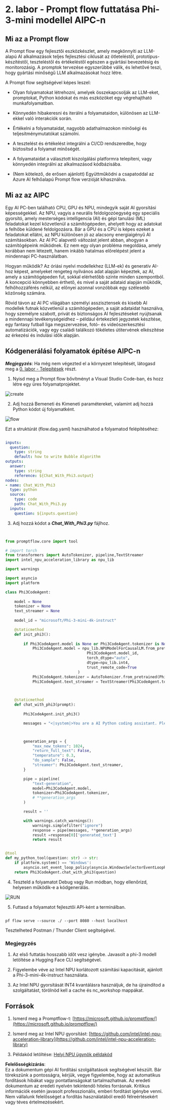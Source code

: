 # **2. labor - Prompt flow futtatása Phi-3-mini modellel AIPC-n**

## **Mi az a Prompt flow**

A Prompt flow egy fejlesztői eszközkészlet, amely megkönnyíti az LLM-alapú AI alkalmazások teljes fejlesztési ciklusát az ötleteléstől, prototípus-készítéstől, teszteléstől és értékeléstől egészen a gyártási bevezetésig és monitorozásig. A promptok tervezése egyszerűbbé válik, és lehetővé teszi, hogy gyártási minőségű LLM alkalmazásokat hozz létre.

A Prompt flow segítségével képes leszel:

- Olyan folyamatokat létrehozni, amelyek összekapcsolják az LLM-eket, promptokat, Python kódokat és más eszközöket egy végrehajtható munkafolyamatban.

- Könnyedén hibakeresni és iterálni a folyamataidon, különösen az LLM-ekkel való interakciók során.

- Értékelni a folyamataidat, nagyobb adathalmazokon minőségi és teljesítménymutatókat számolni.

- A tesztelést és értékelést integrálni a CI/CD rendszeredbe, hogy biztosítsd a folyamat minőségét.

- A folyamataidat a választott kiszolgálási platformra telepíteni, vagy könnyedén integrálni az alkalmazásod kódbázisába.

- (Nem kötelező, de erősen ajánlott) Együttműködni a csapatoddal az Azure AI felhőalapú Prompt flow verzióját kihasználva.

## **Mi az az AIPC**

Egy AI PC-ben található CPU, GPU és NPU, mindegyik saját AI gyorsítási képességekkel. Az NPU, vagyis a neurális feldolgozóegység egy speciális gyorsító, amely mesterséges intelligencia (AI) és gépi tanulási (ML) feladatokat kezel közvetlenül a számítógépeden, ahelyett hogy az adatokat a felhőbe küldené feldolgozásra. Bár a GPU és a CPU is képes ezeket a feladatokat ellátni, az NPU különösen jó az alacsony energiaigényű AI számításokban. Az AI PC alapvető változást jelent abban, ahogyan a számítógépeink működnek. Ez nem egy olyan probléma megoldása, amely korábban nem létezett, hanem inkább hatalmas előrelépést jelent a mindennapi PC-használatban.

Hogyan működik? Az óriási nyelvi modellekhez (LLM-ek) és generatív AI-hoz képest, amelyeket rengeteg nyilvános adat alapján képeztek, az AI, amely a számítógépeden fut, sokkal elérhetőbb szinte minden szempontból. A koncepció könnyebben érthető, és mivel a saját adataid alapján működik, felhőhozzáférés nélkül, az előnyei azonnal vonzóbbak egy szélesebb közönség számára.

Rövid távon az AI PC világában személyi asszisztensek és kisebb AI modellek futnak közvetlenül a számítógépeden, a saját adataidat használva, hogy személyre szabott, privát és biztonságos AI fejlesztéseket nyújtsanak a mindennapi tevékenységeidhez – például értekezleti jegyzetek készítése, egy fantasy futball liga megszervezése, fotó- és videószerkesztési automatizációk, vagy egy családi találkozó tökéletes útitervének elkészítése az érkezési és indulási idők alapján.

## **Kódgenerálási folyamatok építése AIPC-n**

***Megjegyzés***: Ha még nem végezted el a környezet telepítését, látogasd meg a [0. labor - Telepítések](./01.Installations.md) részt.

1. Nyisd meg a Prompt flow bővítményt a Visual Studio Code-ban, és hozz létre egy üres folyamatprojektet.

![create](../../../../../../../../../translated_images/pf_create.d6172d8277a78a7fa82cd6ff727ed44e037fa78b662f1f62d5963f36d712d229.hu.png)

2. Adj hozzá Bemeneti és Kimeneti paramétereket, valamint adj hozzá Python kódot új folyamatként.

![flow](../../../../../../../../../translated_images/pf_flow.d5646a323fb7f444c0b98b4521057a592325c583e7ba18bc31500bc0415e9ef3.hu.png)

Ezt a struktúrát (flow.dag.yaml) használhatod a folyamatod felépítéséhez:

```yaml

inputs:
  question:
    type: string
    default: how to write Bubble Algorithm
outputs:
  answer:
    type: string
    reference: ${Chat_With_Phi3.output}
nodes:
- name: Chat_With_Phi3
  type: python
  source:
    type: code
    path: Chat_With_Phi3.py
  inputs:
    question: ${inputs.question}


```

3. Adj hozzá kódot a ***Chat_With_Phi3.py*** fájlhoz.

```python


from promptflow.core import tool

# import torch
from transformers import AutoTokenizer, pipeline,TextStreamer
import intel_npu_acceleration_library as npu_lib

import warnings

import asyncio
import platform

class Phi3CodeAgent:
    
    model = None
    tokenizer = None
    text_streamer = None
    
    model_id = "microsoft/Phi-3-mini-4k-instruct"

    @staticmethod
    def init_phi3():
        
        if Phi3CodeAgent.model is None or Phi3CodeAgent.tokenizer is None or Phi3CodeAgent.text_streamer is None:
            Phi3CodeAgent.model = npu_lib.NPUModelForCausalLM.from_pretrained(
                                    Phi3CodeAgent.model_id,
                                    torch_dtype="auto",
                                    dtype=npu_lib.int4,
                                    trust_remote_code=True
                                )
            Phi3CodeAgent.tokenizer = AutoTokenizer.from_pretrained(Phi3CodeAgent.model_id)
            Phi3CodeAgent.text_streamer = TextStreamer(Phi3CodeAgent.tokenizer, skip_prompt=True)

    

    @staticmethod
    def chat_with_phi3(prompt):
        
        Phi3CodeAgent.init_phi3()

        messages = "<|system|>You are a AI Python coding assistant. Please help me to generate code in Python.The answer only genertated Python code, but any comments and instructions do not need to be generated<|end|><|user|>" + prompt +"<|end|><|assistant|>"



        generation_args = {
            "max_new_tokens": 1024,
            "return_full_text": False,
            "temperature": 0.3,
            "do_sample": False,
            "streamer": Phi3CodeAgent.text_streamer,
        }

        pipe = pipeline(
            "text-generation",
            model=Phi3CodeAgent.model,
            tokenizer=Phi3CodeAgent.tokenizer,
            # **generation_args
        )

        result = ''

        with warnings.catch_warnings():
            warnings.simplefilter("ignore")
            response = pipe(messages, **generation_args)
            result =response[0]['generated_text']
            return result


@tool
def my_python_tool(question: str) -> str:
    if platform.system() == 'Windows':
        asyncio.set_event_loop_policy(asyncio.WindowsSelectorEventLoopPolicy())
    return Phi3CodeAgent.chat_with_phi3(question)


```

4. Teszteld a folyamatot Debug vagy Run módban, hogy ellenőrizd, helyesen működik-e a kódgenerálás.

![RUN](../../../../../../../../../translated_images/pf_run.d918637dc00f61e9bdeec37d4cc9646f77d270ac9203bcce13569f3157202b6e.hu.png)

5. Futtasd a folyamatot fejlesztői API-ként a terminálban.

```

pf flow serve --source ./ --port 8080 --host localhost   

```

Tesztelheted Postman / Thunder Client segítségével.

### **Megjegyzés**

1. Az első futtatás hosszabb időt vesz igénybe. Javasolt a phi-3 modell letöltése a Hugging Face CLI segítségével.

2. Figyelembe véve az Intel NPU korlátozott számítási kapacitását, ajánlott a Phi-3-mini-4k-instruct használata.

3. Az Intel NPU gyorsítását INT4 kvantálásra használjuk, de ha újraindítod a szolgáltatást, törölnöd kell a cache és nc_workshop mappákat.

## **Források**

1. Ismerd meg a Promptflow-t: [https://microsoft.github.io/promptflow/](https://microsoft.github.io/promptflow/)

2. Ismerd meg az Intel NPU gyorsítást: [https://github.com/intel/intel-npu-acceleration-library](https://github.com/intel/intel-npu-acceleration-library)

3. Példakód letöltése: [Helyi NPU ügynök példakód](../../../../../../../../../code/07.Lab/01/AIPC)

**Felelősségkizárás**:  
Ez a dokumentum gépi AI fordítási szolgáltatások segítségével készült. Bár törekszünk a pontosságra, kérjük, vegye figyelembe, hogy az automatikus fordítások hibákat vagy pontatlanságokat tartalmazhatnak. Az eredeti dokumentum az eredeti nyelvén tekintendő hiteles forrásnak. Kritikus információk esetén javasolt professzionális, emberi fordítást igénybe venni. Nem vállalunk felelősséget a fordítás használatából eredő félreértésekért vagy téves értelmezésekért.